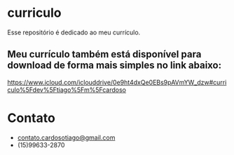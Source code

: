 # curriculo
Esse repositório é dedicado ao meu currículo.

## Meu currículo também está disponível para download de forma mais simples no link abaixo:
https://www.icloud.com/iclouddrive/0e9ht4dxQe0EBs9pAVmYW_dzw#curriculo%5Fdev%5Ftiago%5Fm%5Fcardoso

# Contato
- contato.cardosotiago@gmail.com
- (15)99633-2870
